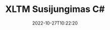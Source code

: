 ---
############################# Static ############################
layout: "auto-gen-merge"
date: 2022-10-27T10:22:20
draft: false
otherformats: pdf pps ppsx ppt pptx rtf tex vdx vsdm vsdx vssm vssx vstm vstx vsx vtx

############################# Head ############################
head_title: "Sujungti XLTM failus C# | XLTM Susijungimas"
head_description: "Sujunkite kelis XLTM failus į vieną failą naudodami C# .NET dokumentų sujungimo API. Sujunkite konkrečius puslapius arba puslapių diapazonus nuo įvairių dokumentų į vieną dokumentą."

############################# Header ############################
title: "XLTM Susijungimas C#"
description: "Sujunkite XLTM su keliomis .NET kodo eilutėmis."
bg_image: "https://cms.admin.containerize.com/templates/aspose/App_Themes/V3/images/bg/header1.png"
bg_overlay: false
button:
    enable: true
    icon: "fas fa-arrow-down"
    label: "Atsisiųskite nemokamą bandomąją versiją"
    link: "https://downloads.groupdocs.com/merger/net"

############################# SubMenu ############################
submenu:
    enable: true

    left:
        img_alt: "GroupDocs.Merger for .NET"
        image: "https://cms.admin.containerize.com/templates/groupdocs/images/product-logos/90x90-noborder/groupdocs-merger-net.png"
        product: "GroupDocs.Merger"
        platform: ".NET"

    middle:
        button:

            # button loop
            - link: "https://apireference.groupdocs.com/merger/net"
              text: "API nuoroda"

            # button loop
            - link: "https://github.com/groupdocs-merger"
              text: "Kodo pavyzdžiai"

            # button loop
            - link: "https://products.groupdocs.app/merger/family"
              text: "Tiesioginės demonstracinės versijos"

            # button loop
            - link: "https://purchase.groupdocs.com/pricing/merger/net"
              text: "Kainodara"

    right:
        link_download: "https://downloads.groupdocs.com/merger"
        link_learn: "https://docs.groupdocs.com/merger/net"
        link_buy: "https://purchase.groupdocs.com"

############################# About ############################
about:
    enable: true
    title: "Apie GroupDocs.Merger for .NET API"
    content: |
        [GroupDocs.Merger for .NET](/lt/merger/net/) yra patogus sprendimas sujungti kelis PDF, Microsoft Office (Word, Excel, PowerPoint, OneNote), OpenDocument, HTML, vaizdus ir daug kitų dokumentų į vieną failą .NET programose. GroupDocs.Merger sutaupys daug pastangų, nes jums leidžiama sujungti XLTM dokumentus – nereikia diegti jokios trečiosios šalies programinės įrangos, darbalaukio programų ar papildinių. Dabar nebereikia gaišti laiko ir sujungti failus rankiniu būdu! GroupDocs misija yra užtikrinti geriausią kokybę ir supaprastinti dokumentų apdorojimo eigą.
        
        GroupDocs.Merger API yra tinkamas pasirinkimas įmonių sprendimams, kuriems reikia failų sujungimo funkcijų. Šios API yra gerai palaikomos visose pagrindinėse operacinėse sistemose ir platformose, įskaitant .NET Framework, .NET Standard, .NET Core, Mono.

############################# Steps ############################
steps:
    enable: true
    title_left: "Kaip sujungti kelis XLTM failus"
    content_left: |
        [GroupDocs.Merger for .NET](/lt/merger/net/) leidžia .NET kūrėjams lengvai sujungti du ar daugiau XLTM failų savo programose įdiegiant keli lengvi žingsneliai.
        
        * Sukurkite naują **Merger** egzempliorių ir nurodykite šaltinio dokumento kelią kaip konstruktoriaus parametrą.
        * Paskambinkite **Join** iš **Merger** klasės ir pereikite antrojo šaltinio dokumento kelią.
        * Skambinkite **Save** iš **Merger** klasės, kad išsaugotumėte sujungtą dokumentą.

    title_right: "Sistemos reikalavimai"
    content_right: |
        GroupDocs.Merger for .NET API palaikomos visose pagrindinėse platformose ir operacinėse sistemose. Prieš vykdydami toliau pateiktą kodą, įsitikinkite, kad jūsų sistemoje yra įdiegtos šios būtinos sąlygos.

        * Operacinės sistemos: Microsoft Windows, Linux, MacOS
        * Kūrimo aplinkos: Visual Studio, Xamarin, MonoDevelop
        * Karkasai: .NET Framework, .NET Standard, .NET Core, Mono
        * Atsisiųskite naujausią GroupDocs.Merger for .NET versiją iš [NuGet](https://www.nuget.org/packages/groupdocs.merger)
         
    code: |
     {{% merger/additional-styles %}}
     {{< merger/code-merger title="Kaip sujungti XLTM failus naudojant C# pavyzdinį kodą">}}

        ```csharp    
        // Sujunkite XLTM failus naudodami GroupDocs.Merger API
        // Momentinis susijungimas su įvesties XLTM dokumentu
        using (Merger merger = new Merger("input1.xltm"))
          {
            // Iškvieskite sujungimo klasės egzemplioriaus prisijungimo metodą ir nurodykite antrojo šaltinio dokumento kelią
            merger.Join("input2.xltm");
    
            // Norėdami išsaugoti sujungtą dokumentą, iškvieskite sujungimo klasės egzemplioriaus išsaugojimo metodą
            merger.Save("merged-file.xltm");
          }
        ```
     {{< /merger/code-merger >}}

############################# Demos ############################
demos:
    enable: true
    title: "Tiesioginės demonstracinės versijos – internetinė programa, skirta sujungti dokumentus"
    content: |
       Sujunkite daugiau nei vieną XLTM failą dabar apsilankę [GroupDocs.Merger Live Demos](https://products.groupdocs.app/merger/xltm) svetainėje.
       Tiesioginė demonstracinė versija turi šiuos privalumus.
        
############################# About Formats ############################
about_formats:
    enable: true

############################# More Formats ############################
more_formats:
    enable: true
    title: "Kitų dokumentų formatų sujungimas"
    content: |
        .NET dokumentų sujungimo API, skirta failų formatams ir vaizdams. Sujunkite kai kuriuos populiarius dokumentų formatus, kaip nurodyta toliau.

############################# Back to top ###############################
back_to_top:
    enable: true
---